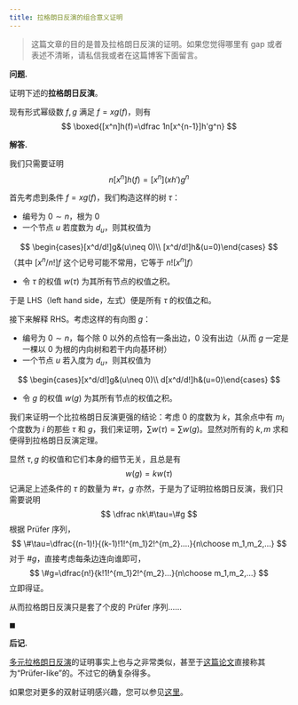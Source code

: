```yaml
---
title: 拉格朗日反演的组合意义证明
---
```


> 这篇文章的目的是普及拉格朗日反演的证明。如果您觉得哪里有 gap 或者表述不清晰，请私信我或者在这篇博客下面留言。

**问题.**

证明下述的**拉格朗日反演**。

现有形式幂级数 $f,g$ 满足 $f=xg(f)$，则有
$$
\boxed{[x^n]h(f)=\dfrac 1n[x^{n-1}]h'g^n}
$$


**解答.**

我们只需要证明
$$
n[x^n]h(f)=[x^n](xh')g^n
$$

首先考虑到条件 $f=xg(f)$，我们构造这样的树 $\tau$：

- 编号为 $0\sim n$，根为 $0$
- 一个节点 $u$ 若度数为 $d_u$，则其权值为

$$
\begin{cases}[x^d/d!]g&(u\neq 0)\\ [x^d/d!]h&(u=0)\end{cases}
$$
（其中 $[x^n/n!]f$ 这个记号可能不常用，它等于 $n![x^n]f$）

- 令 $\tau$ 的权值 $w(\tau)$ 为其所有节点的权值之积。

于是 LHS（left hand side，左式）便是所有 $\tau$ 的权值之和。

接下来解释 RHS。考虑这样的有向图 $g$：

- 编号为 $0\sim n$，每个除 $0$ 以外的点恰有一条出边，$0$ 没有出边（从而 $g$ 一定是一棵以 $0$ 为根的内向树和若干内向基环树）
- 一个节点 $u$ 若入度为 $d_u$，则其权值为

$$
\begin{cases}[x^d/d!]g&(u\neq 0)\\ d[x^d/d!]h&(u=0)\end{cases}
$$

- 令 $g$ 的权值 $w(g)$ 为其所有节点的权值之积。

我们来证明一个比拉格朗日反演更强的结论：考虑 $0$ 的度数为 $k$，其余点中有 $m_i$ 个度数为 $i$ 的那些 $\tau$ 和 $g$，我们来证明，$\sum w(\tau)=\sum w(g)$。显然对所有的 $k,m$ 求和便得到拉格朗日反演定理。

显然 $\tau,g$ 的权值和它们本身的细节无关，且总是有
$$
w(g)=kw(\tau)
$$
记满足上述条件的 $\tau$ 的数量为 $\#\tau$，$g$ 亦然，于是为了证明拉格朗日反演，我们只需要说明
$$
\dfrac nk\#\tau=\#g
$$
根据 Prüfer 序列，
$$
\#\tau=\dfrac{(n-1)!}{(k-1)!1!^{m_1}2!^{m_2}....}{n\choose m_1,m_2,...}
$$
对于 $\#g$，直接考虑每条边连向谁即可，
$$
\#g=\dfrac{n!}{k!1!^{m_1}2!^{m_2}...}{n\choose m_1,m_2,...}
$$
立即得证。

从而拉格朗日反演只是套了个皮的 Prüfer 序列……

$\blacksquare$

**后记.**

[多元拉格朗日反演](https://x-yi-x.blog.uoj.ac/blog/6511)的证明事实上也与之非常类似，甚至于[这篇论文](https://core.ac.uk/download/pdf/82394044.pdf)直接称其为“Prüfer-like”的。不过它的确复杂得多。

如果您对更多的双射证明感兴趣，您可以参见[这里](https://xyix.gitee.io/posts/?page=2&postname=bpp)。
